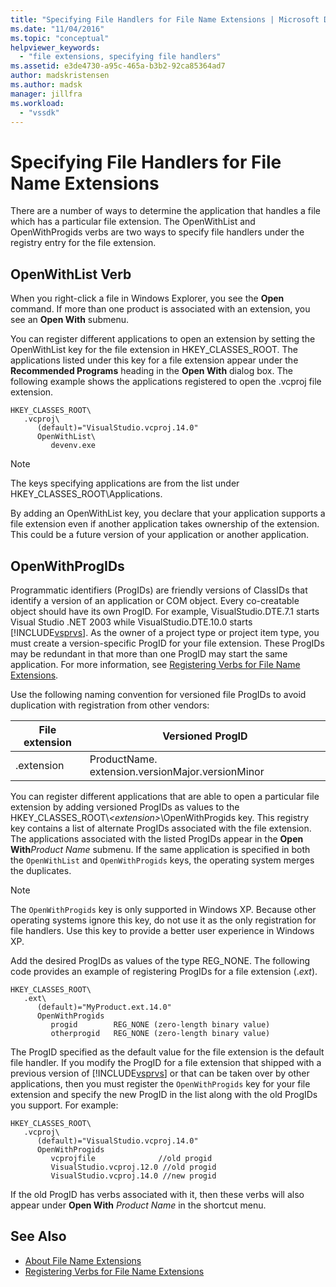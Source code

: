 ```yaml
---
title: "Specifying File Handlers for File Name Extensions | Microsoft Docs"
ms.date: "11/04/2016"
ms.topic: "conceptual"
helpviewer_keywords:
  - "file extensions, specifying file handlers"
ms.assetid: e3de4730-a95c-465a-b3b2-92ca85364ad7
author: madskristensen
ms.author: madsk
manager: jillfra
ms.workload:
  - "vssdk"
---
```

# Specifying File Handlers for File Name Extensions
There are a number of ways to determine the application that handles a file which has a particular file extension. The OpenWithList and OpenWithProgids verbs are two ways to specify file handlers under the registry entry for the file extension.

## OpenWithList Verb
 When you right-click a file in Windows Explorer, you see the **Open** command. If more than one product is associated with an extension, you see an **Open With** submenu.

 You can register different applications to open an extension by setting the OpenWithList key for the file extension in HKEY_CLASSES_ROOT. The applications listed under this key for a file extension appear under the **Recommended Programs** heading in the **Open With** dialog box. The following example shows the applications registered to open the .vcproj file extension.

```
HKEY_CLASSES_ROOT\
   .vcproj\
      (default)="VisualStudio.vcproj.14.0"
      OpenWithList\
         devenv.exe
```

> [!NOTE]
> The keys specifying applications are from the list under HKEY_CLASSES_ROOT\Applications.

 By adding an OpenWithList key, you declare that your application supports a file extension even if another application takes ownership of the extension. This could be a future version of your application or another application.

## OpenWithProgIDs
 Programmatic identifiers (ProgIDs) are friendly versions of ClassIDs that identify a version of an application or COM object. Every co-creatable object should have its own ProgID. For example, VisualStudio.DTE.7.1 starts Visual Studio .NET 2003 while VisualStudio.DTE.10.0 starts [!INCLUDE[vsprvs](../code-quality/includes/vsprvs_md.md)]. As the owner of a project type or project item type, you must create a version-specific ProgID for your file extension. These ProgIDs may be redundant in that more than one ProgID may start the same application. For more information, see [Registering Verbs for File Name Extensions](../extensibility/registering-verbs-for-file-name-extensions.md).

 Use the following naming convention for versioned file ProgIDs to avoid duplication with registration from other vendors:

|File extension|Versioned ProgID|
|--------------------|----------------------|
|.extension|ProductName. extension.versionMajor.versionMinor|

 You can register different applications that are able to open a particular file extension by adding versioned ProgIDs as values to the HKEY_CLASSES_ROOT\\*\<extension>*\OpenWithProgids key. This registry key contains a list of alternate ProgIDs associated with the file extension. The applications associated with the listed ProgIDs appear in the **Open With**_Product Name_ submenu. If the same application is specified in both the `OpenWithList` and `OpenWithProgids` keys, the operating system merges the duplicates.

> [!NOTE]
> The `OpenWithProgids` key is only supported in Windows XP. Because other operating systems ignore this key, do not use it as the only registration for file handlers. Use this key to provide a better user experience in Windows XP.

 Add the desired ProgIDs as values of the type REG_NONE. The following code provides an example of registering ProgIDs for a file extension (.*ext*).

```
HKEY_CLASSES_ROOT\
   .ext\
      (default)="MyProduct.ext.14.0"
      OpenWithProgids
         progid        REG_NONE (zero-length binary value)
         otherprogid   REG_NONE (zero-length binary value)
```

 The ProgID specified as the default value for the file extension is the default file handler. If you modify the ProgID for a file extension that shipped with a previous version of [!INCLUDE[vsprvs](../code-quality/includes/vsprvs_md.md)] or that can be taken over by other applications, then you must register the `OpenWithProgids` key for your file extension and specify the new ProgID in the list along with the old ProgIDs you support. For example:

```
HKEY_CLASSES_ROOT\
   .vcproj\
      (default)="VisualStudio.vcproj.14.0"
      OpenWithProgids
         vcprojfile              //old progid
         VisualStudio.vcproj.12.0 //old progid
         VisualStudio.vcproj.14.0 //new progid
```

 If the old ProgID has verbs associated with it, then these verbs will also appear under **Open With** *Product Name* in the shortcut menu.

## See Also
- [About File Name Extensions](../extensibility/about-file-name-extensions.md)
- [Registering Verbs for File Name Extensions](../extensibility/registering-verbs-for-file-name-extensions.md)